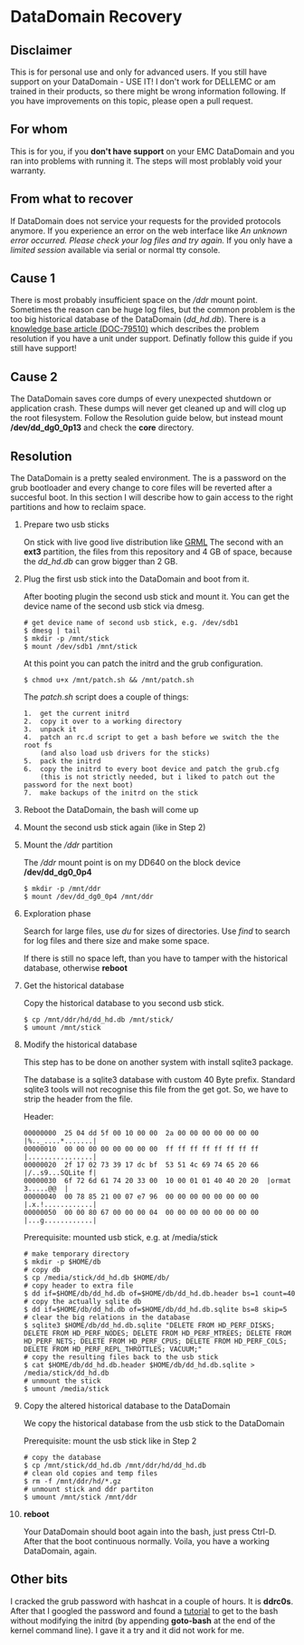 # DataDomain Recovery

## Disclaimer
This is for personal use and only for advanced users. If you still have support on your DataDomain - USE IT!
I don't work for DELLEMC or am trained in their products, so there might be wrong information following.
If you have improvements on this topic, please open a pull request.

## For whom
This is for you, if you **don't have support** on your EMC DataDomain and you ran into problems with running it.
The steps will most problably void your warranty.

## From what to recover
If DataDomain does not service your requests for the provided protocols anymore.
If you experience an error on the web interface like *An unknown error occurred. Please check your log files and try again.*
If you only have a *limited session* available via serial or normal tty console.

## Cause 1
There is most probably insufficient space on the */ddr* mount point.
Sometimes the reason can be huge log files, but the common problem is the too big historical database of the DataDomain (*dd_hd.db*).
There is a [knowledge base article (DOC-79510)](https://community.emc.com/docs/DOC-79510) which describes the problem resolution if you have a unit under support.
Definatly follow this guide if you still have support!

## Cause 2
The DataDomain saves core dumps of every unexpected shutdown or application crash. These dumps will never get cleaned up and will clog up the root filesystem. Follow the Resolution guide below, but instead mount **/dev/dd_dg0_0p13** and check the **core** directory.

## Resolution
The DataDomain is a pretty sealed environment. The is a password on the grub bootloader and every change to core files will be reverted after a succesful boot.
In this section I will describe how to gain access to the right partitions and how to reclaim space.

1.  Prepare two usb sticks

    On stick with live good live distribution like [GRML](https://grml.org/)
    The second with an **ext3** partition, the files from this repository and 4 GB of space, because the *dd_hd.db* can grow bigger than 2 GB.

2.  Plug the first usb stick into the DataDomain and boot from it.

    After booting plugin the second usb stick and mount it.
    You can get the device name of the second usb stick via dmesg.

        # get device name of second usb stick, e.g. /dev/sdb1
        $ dmesg | tail
        $ mkdir -p /mnt/stick
        $ mount /dev/sdb1 /mnt/stick

    At this point you can patch the initrd and the grub configuration.

        $ chmod u+x /mnt/patch.sh && /mnt/patch.sh

    The *patch.sh* script does a couple of things:

        1.  get the current initrd
        2.  copy it over to a working directory
        3.  unpack it
        4.  patch an rc.d script to get a bash before we switch the the root fs 
            (and also load usb drivers for the sticks)
        5.  pack the initrd
        6.  copy the initrd to every boot device and patch the grub.cfg
            (this is not strictly needed, but i liked to patch out the password for the next boot)
        7.  make backups of the initrd on the stick

3.  Reboot the DataDomain, the bash will come up

4.  Mount the second usb stick again (like in Step 2)

5.  Mount the */ddr* partition

    The */ddr* mount point is on my DD640 on the block device **/dev/dd_dg0_0p4**

        $ mkdir -p /mnt/ddr
        $ mount /dev/dd_dg0_0p4 /mnt/ddr

6.  Exploration phase

    Search for large files, use *du* for sizes of directories.
    Use *find* to search for log files and there size and make some space.

    If there is still no space left, than you have to tamper with the historical database,
    otherwise **reboot**

7.  Get the historical database

    Copy the historical database to you second usb stick.

        $ cp /mnt/ddr/hd/dd_hd.db /mnt/stick/
        $ umount /mnt/stick

8.  Modify the historical database

    This step has to be done on another system with install sqlite3 package.

    The database is a sqlite3 database with custom 40 Byte prefix. Standard sqlite3 tools will not recognise this file from the get got.
    So, we have to strip the header from the file.

    Header:
    ```
    00000000  25 04 dd 5f 00 10 00 00  2a 00 00 00 00 00 00 00  |%.._....*.......|
    00000010  00 00 00 00 00 00 00 00  ff ff ff ff ff ff ff ff  |................|
    00000020  2f 17 02 73 39 17 dc bf  53 51 4c 69 74 65 20 66  |/..s9...SQLite f|
    00000030  6f 72 6d 61 74 20 33 00  10 00 01 01 40 40 20 20  |ormat 3.....@@  |
    00000040  00 78 85 21 00 07 e7 96  00 00 00 00 00 00 00 00  |.x.!............|
    00000050  00 00 80 67 00 00 00 04  00 00 00 00 00 00 00 00  |...g............|
    ```

    Prerequisite: mounted usb stick, e.g. at /media/stick
 
        # make temporary directory
        $ mkdir -p $HOME/db
        # copy db
        $ cp /media/stick/dd_hd.db $HOME/db/
        # copy header to extra file
        $ dd if=$HOME/db/dd_hd.db of=$HOME/db/dd_hd.db.header bs=1 count=40
        # copy the actually sqlite db
        $ dd if=$HOME/db/dd_hd.db of=$HOME/db/dd_hd.db.sqlite bs=8 skip=5
        # clear the big relations in the database
        $ sqlite3 $HOME/db/dd_hd.db.sqlite "DELETE FROM HD_PERF_DISKS; DELETE FROM HD_PERF_NODES; DELETE FROM HD_PERF_MTREES; DELETE FROM HD_PERF_NETS; DELETE FROM HD_PERF_CPUS; DELETE FROM HD_PERF_COLS; DELETE FROM HD_PERF_REPL_THROTTLES; VACUUM;"
        # copy the resulting files back to the usb stick
        $ cat $HOME/db/dd_hd.db.header $HOME/db/dd_hd.db.sqlite > /media/stick/dd_hd.db
        # unmount the stick
        $ umount /media/stick
    
9.  Copy the altered historical database to the DataDomain

    We copy the historical database from the usb stick to the DataDomain

    Prerequisite:  mount the usb stick like in Step 2

        # copy the database
        $ cp /mnt/stick/dd_hd.db /mnt/ddr/hd/dd_hd.db
        # clean old copies and temp files
        $ rm -f /mnt/ddr/hd/*.gz
        # unmount stick and ddr partiton
        $ umount /mnt/stick /mnt/ddr

10. **reboot**
    
    Your DataDomain should boot again into the bash, just press Ctrl-D. After that the boot continuous normally.
    Voila, you have a working DataDomain, again.

## Other bits
I cracked the grub password with hashcat in a couple of hours. It is **ddrc0s**.
After that I googled the password and found a [tutorial](https://www.wikihow.com/Access-the-Bios,-Grub-Boot-Menu-and-Bash-Shell-of-a-Data-Domain-Appliance) to get to the bash without modifying the initrd (by appending **goto-bash** at the end of the kernel command line).
I gave it a try and it did not work for me.
